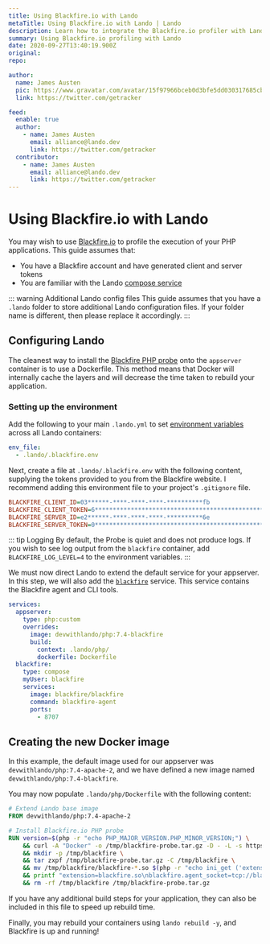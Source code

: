 ```yaml
---
title: Using Blackfire.io with Lando
metaTitle: Using Blackfire.io with Lando | Lando
description: Learn how to integrate the Blackfire.io profiler with Lando
summary: Using Blackfire.io profiling with Lando
date: 2020-09-27T13:40:19.900Z
original: 
repo: 

author:
  name: James Austen
  pic: https://www.gravatar.com/avatar/15f97966bceb0d3bfe5dd030317685cb
  link: https://twitter.com/getracker

feed:
  enable: true
  author:
    - name: James Austen
      email: alliance@lando.dev
      link: https://twitter.com/getracker
  contributor:
    - name: James Austen
      email: alliance@lando.dev
      link: https://twitter.com/getracker
---
```


# Using Blackfire.io with Lando

<GuideHeader test="" name="James Austen" pic="https://www.gravatar.com/avatar/15f97966bceb0d3bfe5dd030317685cb" link="https://twitter.com/getracker" />
<YouTube url="" />

You may wish to use [Blackfire.io](https://blackfire.io/) to profile the execution of your PHP applications. This guide assumes that:

* You have a Blackfire account and have generated client and server tokens
* You are familiar with the Lando [compose service](/config/compose.html) 

::: warning Additional Lando config files
This guide assumes that you have a `.lando` folder to store additional Lando configuration files. If your folder name is different, then please replace it accordingly.
:::

## Configuring Lando

The cleanest way to install the [Blackfire PHP probe](https://blackfire.io/docs/integrations/docker/php-docker) onto the `appserver` container is to use a Dockerfile. This method means that Docker will internally cache the layers and will decrease the time taken to rebuild your application.

### Setting up the environment

Add the following to your main `.lando.yml` to set [environment variables](/config/env.html#environment-files) across all Lando containers:

```yaml
env_file:
  - .lando/.blackfire.env
```

Next, create a file at `.lando/.blackfire.env` with the following content, supplying the tokens provided to you from the Blackfire website. I recommend adding this environment file to your project's `.gitignore` file.

```ini
BLACKFIRE_CLIENT_ID=03******-****-****-****-**********fb
BLACKFIRE_CLIENT_TOKEN=6**************************************************************f
BLACKFIRE_SERVER_ID=e2******-****-****-****-**********6e
BLACKFIRE_SERVER_TOKEN=0**************************************************************6
```

::: tip Logging
By default, the Probe is quiet and does not produce logs. If you wish to see log output from the `blackfire` container, add `BLACKFIRE_LOG_LEVEL=4` to the environment variables.
:::

We must now direct Lando to extend the default service for your appserver. In this step, we will also add the [`blackfire`](https://hub.docker.com/r/blackfire/blackfire) service. This service contains the Blackfire agent and CLI tools.

```yaml
services:
  appserver:
    type: php:custom
    overrides:
      image: devwithlando/php:7.4-blackfire
      build:
        context: .lando/php/
        dockerfile: Dockerfile
  blackfire:
    type: compose
    myUser: blackfire
    services:
      image: blackfire/blackfire
      command: blackfire-agent
      ports:
        - 8707
```

## Creating the new Docker image

In this example, the default image used for our appserver was `devwithlando/php:7.4-apache-2`, and we have defined a new image named `devwithlando/php:7.4-blackfire`.

You may now populate `.lando/php/Dockerfile` with the following content:

```dockerfile
# Extend Lando base image
FROM devwithlando/php:7.4-apache-2

# Install Blackfire.io PHP probe
RUN version=$(php -r "echo PHP_MAJOR_VERSION.PHP_MINOR_VERSION;") \
    && curl -A "Docker" -o /tmp/blackfire-probe.tar.gz -D - -L -s https://blackfire.io/api/v1/releases/probe/php/linux/amd64/$version \
    && mkdir -p /tmp/blackfire \
    && tar zxpf /tmp/blackfire-probe.tar.gz -C /tmp/blackfire \
    && mv /tmp/blackfire/blackfire-*.so $(php -r "echo ini_get ('extension_dir');")/blackfire.so \
    && printf "extension=blackfire.so\nblackfire.agent_socket=tcp://blackfire:8707\n" > $PHP_INI_DIR/conf.d/blackfire.ini \
    && rm -rf /tmp/blackfire /tmp/blackfire-probe.tar.gz
```

If you have any additional build steps for your application, they can also be included in this file to speed up rebuild time.

Finally, you may rebuild your containers using `lando rebuild -y`, and Blackfire is up and running!

<GuideFooter test="" original="" repo=""/>
<Newsletter />
